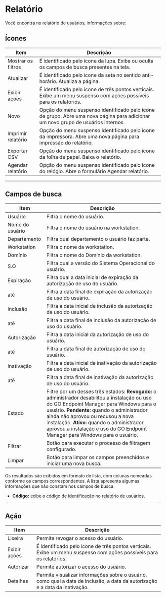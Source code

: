 # Relatório

Você encontra no relatório de usuários, informações sobre:

## Ícones

| Item | Descrição |
| --- | --- |
| 	Mostrar os filtros	|	É identificado pelo ícone da lupa. Exibe ou oculta os campos de busca presentes na tela.	|
| 	Atualizar	|	É identificado pelo ícone da seta no sentido anti-horário. Atualiza a página.	|
| 	Exibir ações	|	É identificado pelo ícone de três pontos verticais. Exibe um menu suspenso com ações possíveis para os relatórios.	|
| 	Novo	|	Opção do menu suspenso identificado pelo ícone de grupo. Abre uma nova página para adicionar um novo grupo de usuários internos.	|
| 	Imprimir relatório	|	Opção do menu suspenso identificado pelo ícone da impressora. Abre uma nova página para impressão do relatório.	|
| 	Exportar CSV	|	Opção do menu suspenso identificado pelo ícone da folha de papel. Baixa o relatório.	|
| 	Agendar relatório	|	Opção do menu suspenso identificado pelo ícone do relógio. Abre o formulário Agendar relatório.	|

* * *

## Campos de busca

| Item | Descrição |
| --- | --- |
| 	Usuário	|	Filtra o nome do usuário.	|
| 	Nome do usuário	|	Filtra o nome do usuário na workstation.	|
| 	Departamento	|	Filtra qual departamento o usuário faz parte.	|
| 	Workstation	|	Filtra o nome da workstation.	|
| 	Domínio	|	Filtra o nome do Domínio da workstation.	|
| 	S.O	|	Filtra qual a versão do Sistema Operacional do usuário.	|
| 	Expiração	|	Filtra qual a data inicial de expiração da autorização de uso do usuário.	|
| 	até	|	Filtra a data final de expiração da autorização de uso do usuário.	|
| 	Inclusão	|	Filtra a data inicial de inclusão da autorização de uso do usuário.	|
| 	até	|	Filtra a data final de inclusão da autorização de uso do usuário.	|
| 	Autorização	|	Filtra a data inicial da autorização de uso do usuário.	|
| 	até	|	Filtra a data final de autorização de uso do usuário.	|
| 	Inativação	|	Filtra a data inicial da inativação da autorização de uso do usuário.	|
| 	até	|	Filtra a data final de inativação da autorização de uso do usuário.	|
| Estado | Filtre por um desses três estados: **Revogado:** o administrador desabilitou a instalação ou uso do GO Endpoint Manager para Windows para o usuário. **Pendente:** quando o administrador ainda não aprovou ou recusou a nova instalação. **Ativo:** quando o administrador aprovou a instalação e uso do GO Endpoint Manager para Windows para o usuário. |
| 	Filtrar	|	Botão para executar o processo de filtragem configurado.	|
| 	Limpar	|	Botão para limpar os campos preenchidos e iniciar uma nova busca.	|


Os resultados são exibidos em formato de lista, com colunas nomeadas conforme os campos correspondentes. A lista apresenta algumas informações que não constam nos campos de busca:

* **Código:** exibe o código de identificação no relatório de usuários.

* * *

## Ação
| Item | Descrição |
| --- | --- |
| 	Lixeira	|	Permite revogar o acesso do usuário.	|
| 	Exibir ações	|	É identificado pelo ícone de três pontos verticais. Exibe um menu suspenso com ações possíveis para os relatórios.	|
| 	Autorizar	|	Permite autorizar o acesso do usuário.	|
| 	Detalhes	|	Permite visualizar informações sobre o usuário, como qual a data de inclusão, a data da autorização e a data da inativação.	|